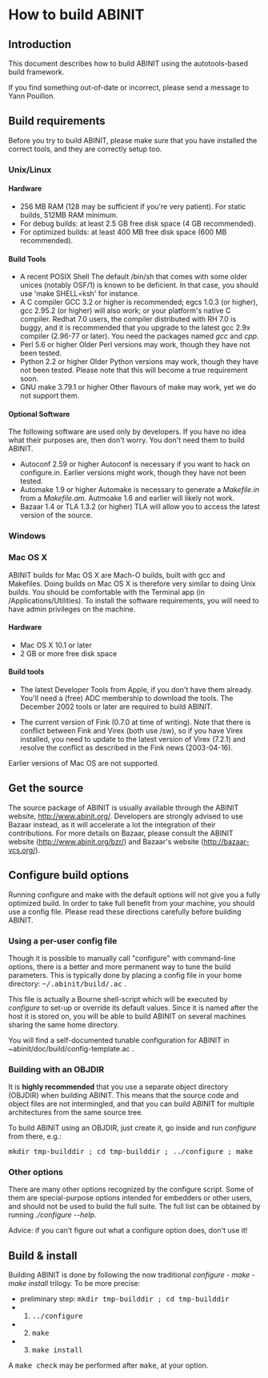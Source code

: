 How to build ABINIT
===================

Introduction
------------

This document describes how to build ABINIT using the autotools-based
build framework.

If you find something out-of-date or incorrect, please send a message
to Yann Pouillon.



Build requirements
------------------

Before you try to build ABINIT, please make sure that you have installed
the correct tools, and they are correctly setup too.

### Unix/Linux ###

#### Hardware ####

 * 256 MB RAM (128 may be sufficient if you're very patient). For static
   builds, 512MB RAM minimum.
 * For debug builds: at least 2.5 GB free disk space (4 GB recommended).
 * For optimized builds: at least 400 MB free disk space (600 MB recommended).

#### Build Tools ####

 * A recent POSIX Shell
   The default /bin/sh that comes with some older unices (notably OSF/1)
   is known to be deficient. In that case, you should use 'make SHELL=ksh'
   for instance.
 * A C compiler
   GCC 3.2 or higher is recommended; egcs 1.0.3 (or higher), gcc 2.95.2
   (or higher) will also work; or your platform's native C compiler.
   Redhat 7.0 users, the compiler distributed with RH 7.0 is buggy, and it
   is recommended that you upgrade to the latest gcc 2.9x compiler
   (2.96-77 or later). You need the packages named *gcc* and *cpp*.
 * Perl 5.6 or higher
   Older Perl versions may work, though they have not been tested.
 * Python 2.2 or higher
   Older Python versions may work, though they have not been tested. Please
   note that this will become a true requirement soon.
 * GNU make 3.79.1 or higher
   Other flavours of make may work, yet we do not support them.

#### Optional Software ####

The following software are used only by developers. If you have no idea
what their purposes are, then don't worry. You don't need them to
build ABINIT.

 * Autoconf 2.59 or higher
   Autoconf is necessary if you want to hack on configure.in. Earlier versions
   might work, though they have not been tested.
 * Automake 1.9 or higher
   Automake is necessary to generate a *Makefile.in* from a *Makefile.am*.
   Autmoake 1.6 and earlier will likely not work.
 * Bazaar 1.4 or TLA 1.3.2 (or higher)
   TLA will allow you to access the latest version of the source.



### Windows ###

### Mac OS X ###

ABINIT builds for Mac OS X are Mach-O builds, built with gcc and Makefiles.
Doing builds on Mac OS X is therefore very similar to doing Unix builds.
You should be comfortable with the Terminal app (in /Applications/Utilities).
To install the software requirements, you will need to have admin privileges
on the machine.



#### Hardware ####

 * Mac OS X 10.1 or later
 * 2 GB or more free disk space



#### Build tools ####

 * The latest Developer Tools from Apple, if you don't have them already.
   You'll need a (free) ADC membership to download the tools. The December
   2002 tools or later are required to build ABINIT.

 * The current version of Fink (0.7.0 at time of writing). Note that there
   is conflict between Fink and Virex (both use /sw), so if you have Virex
   installed, you need to update to the latest version of Virex (7.2.1) and
   resolve the conflict as described in the Fink news (2003-04-16).

Earlier versions of Mac OS are not supported.



Get the source
--------------

The source package of ABINIT is usually available through the ABINIT website,
http://www.abinit.org/. Developers are strongly advised to use Bazaar
instead, as it will accelerate a lot the integration of their contributions.
For more details on Bazaar, please consult the ABINIT website
(http://www.abinit.org/bzr/) and Bazaar's website (http://bazaar-vcs.org/).



Configure build options
-----------------------

Running configure and make with the default options will not give you
a fully optimized build. In order to take full benefit from your machine,
you should use a config file. Please read these directions carefully before
building ABINIT.

### Using a per-user config file ###

Though it is possible to manually call "configure" with command-line
options, there is a better and more permanent way to tune the build
parameters. This is typically done by placing a config file in your
home directory: <tt>~/.abinit/build/*<hostname>*.ac</tt> .

This file is actually a Bourne shell-script which will be executed by
*configure* to set-up or override its default values. Since it is named
after the host it is stored on, you will be able to build ABINIT on several
machines sharing the same home directory.

You will find a self-documented tunable configuration for ABINIT in
~abinit/doc/build/config-template.ac .



### Building with an OBJDIR ###

It is **highly recommended** that you use a separate object directory (OBJDIR)
when building ABINIT. This means that the source code and object files are not
intermingled, and that you can build ABINIT for multiple architectures from
the same source tree.

To build ABINIT using an OBJDIR, just create it, go inside and run *configure*
from there, e.g.:

<pre>
mkdir tmp-builddir ; cd tmp-builddir ; ../configure ; make
</pre>



### Other options ###

There are many other options recognized by the configure script. Some of
them are special-purpose options intended for embedders or other users,
and should not be used to build the full suite. The full list
can be obtained by running *./configure --help*.

Advice: if you can't figure out what a configure option does, don't use it!



Build & install
---------------

Building ABINIT is done by following the now traditional
*configure - make - make install* trilogy. To be more precise:

 * preliminary step: <tt>mkdir tmp-builddir ; cd tmp-builddir</tt>
 * 1. <tt>../configure</tt>
 * 2. <tt>make</tt>
 * 3. <tt>make install</tt>

A <tt>make check</tt> may be performed after <tt>make</tt>, at your option.



